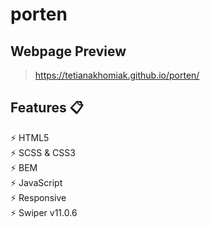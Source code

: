 # porten

## Webpage Preview
> https://tetianakhomiak.github.io/porten/

 ## Features 📋
 ⚡️ HTML5                                                                                                                                                             
 ⚡️ SCSS & CSS3                                                                                                                                                       
 ⚡️ BEM                                                                                                                                                               
 ⚡️ JavaScript                                                                                                                                                       
 ⚡️ Responsive                                                                                                                                                        
 ⚡️ Swiper v11.0.6                                                                                                                                                    
 
